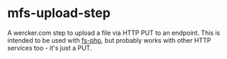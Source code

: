 # mfs-upload-step

A wercker.com step to upload a file via HTTP PUT to an endpoint. This is intended to be used with [fs-php](http://github.com/zeisss/fs-php), but probably
works with other HTTP services too - it's just a PUT.
